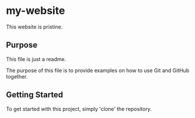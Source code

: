 # my-website
This website is pristine.

## Purpose
This file is just a readme. 

The purpose of this file is to provide examples on
how to use Git and GitHub together. 

## Getting Started
To get started with this project, simply 'clone' the repository.
